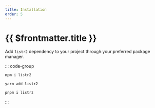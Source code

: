 ```yaml
---
title: Installation
order: 5
---
```


# {{ $frontmatter.title }}

Add `listr2` dependency to your project through your preferred package manager.

<!-- more -->

::: code-group

```bash [npm]
npm i listr2
```

```bash [yarn]
yarn add listr2
```

```bash [pnpm]
pnpm i listr2
```

:::
